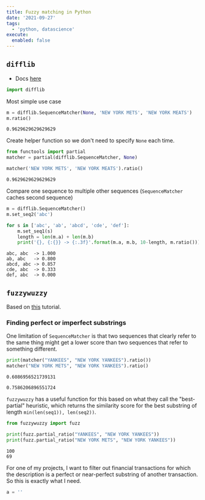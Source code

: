 ```yaml
---
title: Fuzzy matching in Python
date: '2021-09-27'
tags:
  - 'python, datascience'
execute:
  enabled: false
---
```



## `difflib`

-   Docs [here](https://docs.python.org/3/library/difflib.html#difflib.SequenceMatcher.set_seq2)

``` python
import difflib
```

Most simple use case

``` python
m = difflib.SequenceMatcher(None, 'NEW YORK METS', 'NEW YORK MEATS')
m.ratio()
```

    0.9629629629629629

Create helper function so we don't need to specify `None` each time.

``` python
from functools import partial
matcher = partial(difflib.SequenceMatcher, None)

matcher('NEW YORK METS', 'NEW YORK MEATS').ratio()
```

    0.9629629629629629

Compare one sequence to multiple other sequences (`SequenceMatcher` caches second sequence)

``` python
m = difflib.SequenceMatcher()
m.set_seq2('abc')

for s in ['abc', 'ab', 'abcd', 'cde', 'def']:
    m.set_seq1(s)
    length = len(m.a) + len(m.b)
    print('{}, {:{}} -> {:.3f}'.format(m.a, m.b, 10-length, m.ratio()))
```

    abc, abc  -> 1.000
    ab, abc   -> 0.800
    abcd, abc -> 0.857
    cde, abc  -> 0.333
    def, abc  -> 0.000

## `fuzzywuzzy`

Based on [this](https://chairnerd.seatgeek.com/fuzzywuzzy-fuzzy-string-matching-in-python/) tutorial.

### Finding perfect or imperfect substrings

One limitation of `SequenceMatcher` is that two sequences that clearly refer to the same thing might get a lower score than two sequences that refer to something different.

``` python
print(matcher("YANKEES", "NEW YORK YANKEES").ratio())
matcher("NEW YORK METS", "NEW YORK YANKEES").ratio()
```

    0.6086956521739131

    0.7586206896551724

`fuzzywuzzy` has a useful function for this based on what they call the "best-partial" heuristic, which returns the similarity score for the best substring of length `min(len(seq1)), len(seq2))`.

``` python
from fuzzywuzzy import fuzz

print(fuzz.partial_ratio("YANKEES", "NEW YORK YANKEES"))
print(fuzz.partial_ratio("NEW YORK METS", "NEW YORK YANKEES"))
```

    100
    69

For one of my projects, I want to filter out financial transactions for which the description is a perfect or near-perfect substring of another transaction. So this is exactly what I need.

``` python
a = ''
```
